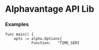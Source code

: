 # Alphavantage API Lib

### Examples

```
func main() {
	opts := alpha.Options{
			Function:   "TIME_SERI